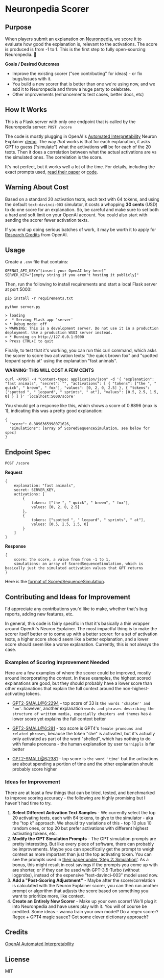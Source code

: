 # Neuronpedia Scorer

## Purpose

When players submit an explanation on [Neuronpedia](https://neuronpedia.org), we score it to evaluate how good the explanation is, relevant to the activations. The score is produced is from -1 to 1. This is the first step to fully open-sourcing Neuronpedia. 🎉

**Goals / Desired Outcomes**

- Improve the existing scorer ("see contributing" for ideas) - or fix bugs/issues with it.
- You build a new scorer that is better than one we're using now, and we add it to Neuronpedia and throw a huge party to celebrate.
- Other improvements (enhancements test cases, better docs, etc)

## How It Works

This is a Flask server with only one endpoint that is called by the Neuronpedia server: `POST /score`

The code is mostly plugging in OpenAI's [Automated Interpretability](https://github.com/openai/automated-interpretability) Neuron Explainer [demo](https://github.com/openai/automated-interpretability/blob/main/neuron-explainer/demos/generate_and_score_explanation.ipynb). The way _that_ works is that for each explanation, it asks GPT to guess ("simulate") what the activations will be for each of the 20 texts. Then it does a correlation between what the actual activations are vs the simulated ones. The correlation is the score.

It's not perfect, but it works well a lot of the time. For details, including the exact prompts used, [read their paper](https://openaipublic.blob.core.windows.net/neuron-explainer/paper/index.html) or [code](https://github.com/openai/automated-interpretability).

## Warning About Cost

Based on a standard 20 activation texts, each text with 64 tokens, and using the default `text-davinci-003` simulator, it costs a whopping **30 cents** (USD) to do one score for an explanation. So, be careful and make sure to set both a hard and soft limit on your OpenAI account. You could also start with sending the scorer fewer activation texts.

If you end up doing serious batches of work, it may be worth it to apply for [Research Credits](https://openai.com/form/researcher-access-program) from OpenAI.

## Usage

Create a `.env` file that contains:

```
OPENAI_API_KEY="[insert your OpenAI key here]"
SERVER_KEY="[empty string if you aren't hosting it publicly]"
```

Then, run the following to install requirements and start a local Flask server at port 5000:

```
pip install -r requirements.txt

python server.py

> loading
>  * Serving Flask app 'server'
> * Debug mode: off
> WARNING: This is a development server. Do not use it in a production deployment. Use a production WSGI server instead.
> * Running on http://127.0.0.1:5000
> Press CTRL+C to quit
```

Finally, to test that it's working, you can run this curl command, which asks the scorer to score two activation texts: "the quick brown fox" and "spotted leopard sprints at" using the explanation "fast animals".

**WARNING: THIS WILL COST A FEW CENTS**

```
curl -XPOST -H "Content-type: application/json" -d '{ "explanation": "fast animals", "secret": "", "activations": [ { "tokens": ["the ", " quick", " brown", " fox"], "values": [0, 2, 0, 2.5] }, { "tokens": ["spotted ", " leopard", " sprints", " at"], "values": [0.5, 2.5, 1.5, 0] } ] }' 'localhost:5000/score'
```

You should get a response like this, which shows a score of 0.8896 (max is 1), indicating this was a pretty good explanation:

```
{
  "score": 0.8896365998071626,
  "simulations": [array of ScoredSequenceSimulation, see below for spec]
}
```

## Endpoint Spec

`POST /score`

**Request**

```
{
    explanation: "fast animals",
    secret: SERVER_KEY,
    activations: [
        {
            tokens: ["the ", " quick", " brown", " fox"],
            values: [0, 2, 0, 2.5]
        },
        {
            tokens: ["spotted ", " leopard", " sprints", " at"],
            values: [0.5, 2.5, 1.5, 0]
        }
    ]
}
```

**Response**

```
{
    score: the score, a value from from -1 to 1,
    simulations: an array of ScoredSequenceSimulation, which is basically just the simulated activation values that GPT returns
}
```

Here is the [format of ScoredSequenceSimulation](https://github.com/openai/automated-interpretability/blob/8be455788f43a603381e3c1b38a697ad4797a90f/neuron-explainer/neuron_explainer/explanations/explanations.py#L71-L93).

## Contributing and Ideas for Improvement

I'd appreciate any contributions you'd like to make, whether that's bug reports, adding new features, etc.

In general, this code is fairly specific in that it's basically a thin wrapper around OpenAI's Neuron Explainer. The most impactful thing is to make the scorer itself better or to come up with a better scorer: for a set of activation texts, a higher score should seem like a better explanation, and a lower score should seem like a worse explanation. Currently, this is not always the case.

### Examples of Scoring Improvement Needed

Here are a few examples of where the scorer could be improved, mostly around incorporating the context. In these examples, the highest scored explanations are good, but they should probably have a lower score than other explanations that explain the full context around the non-highest-activating tokens.

- [GPT2-SMALL@6:2294](https://www.neuronpedia.org/gpt2-small/6/2294) - top score of 33 is `the words 'chapter' and 'on'`. however, another explanation `words and phrases describing the structure of written media, especially chapters and themes` has a lower score yet explains the full context better

- [GPT2-SMALL@6:281](https://www.neuronpedia.org/gpt2-small/6/1072) - top score is GPT4's `female pronouns and related phrases`, because the token "she" is activated, but it's actually only activated as part of the word "shelled", which has nothing to do with female pronouns - the human explanation by user `turnippls` is far better

- [GPT2-SMALL@6:2381](https://www.neuronpedia.org/gpt2-small/6/2381) - top score is `the word 'time'` but the activations are about spending a portion of time and the other explanation should probably score higher

### Ideas for Improvement

There are at least a few things that can be tried, tested, and benchmarked to improve scoring accuracy - the following are highly promising but I haven't had time to try.

1. **Select Different Activation Text Samples** - We currently select the top 20 activating texts, each with 64 tokens, to give to the simulator - aka the "top k" approach. We should try variations of this - top 10 plus 10 random ones, or top 20 but prefer activations with different highest activating tokens, etc.
2. **Modify the GPT Simulation Prompts** - The GPT simulation prompts are pretty interesting. But like every piece of software, there can probably be improvements. Maybe you can specifically get the prompt to weigh context as more important than just the top activating token. You can see the prompts used in [their paper under 'Step 2: Simulation'](https://openaipublic.blob.core.windows.net/neuron-explainer/paper/index.html#sec-algorithm-simulate). As a bonus, this might result in cost savings if the prompts you come up with are shorter, or if they can be used with GPT-3.5-Turbo (without logprobs), instead of the expensive "text-davinci-003" model used now.
3. **Add a "Post-Scoring Adjustment"** - Maybe after the score/correlation is calculated with the Neuron Explainer scorer, you can then run another prompt or algorithm that adjusts the score based on something you want to prioritize more, like context.
4. **Create an Entirely New Scorer** - Make up your own scorer! We'll plug it into Neuronpedia and have users play with it. You will of course be credited. Some ideas - wanna train your own model? Do a regex scorer? Regex + GPT4 magic sauce? Got some clever dictionary approach?

## Credits

[OpenAI Automated Interpretability](https://openaipublic.blob.core.windows.net/neuron-explainer/paper/index.html)

## License

MIT
